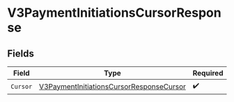 # V3PaymentInitiationsCursorResponse


## Fields

| Field                                                                                                           | Type                                                                                                            | Required                                                                                                        | Description                                                                                                     |
| --------------------------------------------------------------------------------------------------------------- | --------------------------------------------------------------------------------------------------------------- | --------------------------------------------------------------------------------------------------------------- | --------------------------------------------------------------------------------------------------------------- |
| `Cursor`                                                                                                        | [V3PaymentInitiationsCursorResponseCursor](../../Models/Components/V3PaymentInitiationsCursorResponseCursor.md) | :heavy_check_mark:                                                                                              | N/A                                                                                                             |